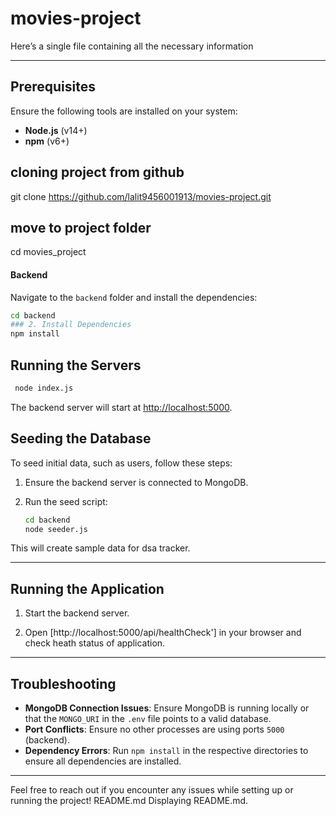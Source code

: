 # movies-project

Here’s a single file containing all the necessary information

---

## Prerequisites

Ensure the following tools are installed on your system:

- **Node.js** (v14+)
- **npm** (v6+) 



## cloning project from github 

git clone https://github.com/lalit9456001913/movies-project.git

## move to project folder
cd movies_project
#### Backend
Navigate to the `backend` folder and install the dependencies:

```bash
cd backend
### 2. Install Dependencies
npm install

```

## Running the Servers
```bash
 node index.js
```

The backend server will start at [http://localhost:5000](http://localhost:5000).



## Seeding the Database

To seed initial data, such as users, follow these steps:

1. Ensure the backend server is connected to MongoDB.
2. Run the seed script:

   ```bash
   cd backend
   node seeder.js
   ```

This will create sample data for dsa tracker.

---

## Running the Application

1. Start the backend server.

3. Open [http://localhost:5000/api/healthCheck'] in your browser and check heath status of application.

---

## Troubleshooting

- **MongoDB Connection Issues**: Ensure MongoDB is running locally or that the `MONGO_URI` in the `.env` file points to a valid database.
- **Port Conflicts**: Ensure no other processes are using ports  `5000` (backend).
- **Dependency Errors**: Run `npm install` in the respective directories to ensure all dependencies are installed.

---

Feel free to reach out if you encounter any issues while setting up or running the project!
README.md
Displaying README.md.

